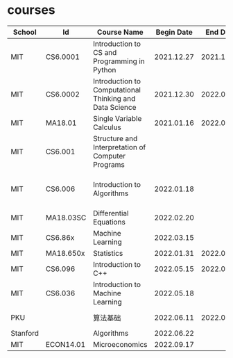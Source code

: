 # courses


| School    | Id        | Course Name                                             | Begin Date   | End Date   | Notes                                  |
|-----------|-----------|---------------------------------------------------------|--------------|------------|----------------------------------------|
| MIT       | CS6.0001  | Introduction to CS and Programming in Python            | 2021.12.27   | 2021.12.31 | lectures notes + assignments           |
| MIT       | CS6.0002  | Introduction to Computational Thinking and Data Science | 2021.12.30   | 2022.01.16 | lecture notes + assignments            |
| MIT       | MA18.01   | Single Variable Calculus                                | 2021.01.16   | 2022.02.19 | lecture notes                          |
| MIT       | CS6.001   | Structure and Interpretation of Computer Programs       |              |            |                                        |
| MIT       | CS6.006   | Introduction to Algorithms                              | 2022.01.18   |            | videos + lecture notes + assignments   |
| MIT       | MA18.03SC | Differential Equations                                  | 2022.02.20   |            |                                        |
 | MIT       | CS6.86x   | Machine Learning                                        | 2022.03.15   |            |                                        | 
 | MIT       | MA18.650x | Statistics                                              | 2022.01.31   | 2022.05.15 | edX                                    |
 | MIT       | CS6.096   | Introduction to C++                                     | 2022.05.15   | 2022.05.18 |                                        |
 | MIT       | CS6.036   | Introduction to Machine Learning                        | 2022.05.18   |
 | PKU       |           | 算法基础                                                    | 2022.06.11   | 2022.06.22 | coursera + poj                         |
| Stanford  |           | Algorithms                                              | 2022.06.22   |
| MIT | ECON14.01 | Microeconomics | 2022.09.17 | 
 
 

